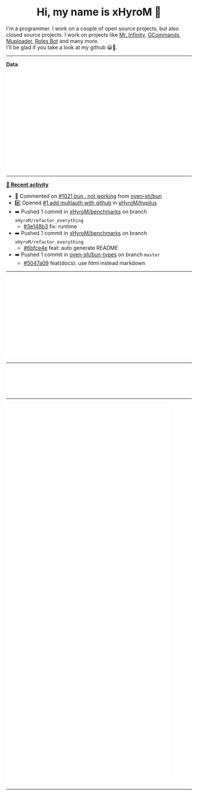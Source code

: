 <p align="center">
    <!-- <img src="https://avatars.githubusercontent.com/u/56601352" width="192" alt="hyro's pfp" /> -->
    <h1 align="center">Hi, my name is xHyroM 👋</h1>
</p>

I'm a programmer. I work on a couple of open source projects, but also closed source projects. I work on projects like [Mr. Infinity](https://discord.com/oauth2/authorize?client_id=720321585625694239&scope=bot%20applications.commands&permissions=8&redirect_uri=https://blobs.gq/imanager&prompt=consent&response_type=code), [GCommands](https://github.com/Garlic-Team/GCommands), [Muploader](https://github.com/xHyroM/Muploader), [Roles Bot](https://github.com/xHyroM/roles-bot) and many more.  
I'll be glad if you take a look at my github 😀👀.

___
**Data**

<img src="https://github.com/xHyroM/xHyroM/blob/master/.cache/base.svg">

___

**[📰 Recent activity](https://github.com/xHyroM)**
* 💬 Commented on [#1021 bun . not working](https://github.com/oven-sh/bun/issues/1021) from [oven-sh/bun](https://github.com/oven-sh/bun)
* #️⃣ Opened [#1 add multiauth with github](https://github.com/xHyroM/hypilus/issues/1) in [xHyroM/hypilus](https://github.com/xHyroM/hypilus)
* ➡️ Pushed 1 commit in [xHyroM/benchmarks](https://github.com/xHyroM/benchmarks) on branch `xHyroM/refactor_everything`
  * [#3e148b3](https://github.com/xHyroM/benchmarks/commit/3e148b3) fix: runtime
* ➡️ Pushed 1 commit in [xHyroM/benchmarks](https://github.com/xHyroM/benchmarks) on branch `xHyroM/refactor_everything`
  * [#6bfce4e](https://github.com/xHyroM/benchmarks/commit/6bfce4e) feat: auto generate README
* ➡️ Pushed 1 commit in [oven-sh/bun-types](https://github.com/oven-sh/bun-types) on branch `master`
  * [#5047a09](https://github.com/oven-sh/bun-types/commit/5047a09) feat(docs): use html instead markdown


___

<img src="https://github.com/xHyroM/xHyroM/blob/master/.cache/isocalendar.svg">

___

<img src="https://github.com/xHyroM/xHyroM/blob/master/.cache/languages.svg">

___

<img src="https://github.com/xHyroM/xHyroM/blob/master/.cache/achievements.svg">

___
